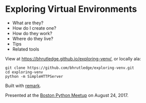 # Exploring Virtual Environments

- What are they?
- How do I create one?
- How do they work?
- Where do they live?
- Tips
- Related tools

View at https://bhrutledge.github.io/exploring-venv/, or locally ala:

```
git clone https://github.com/bhrutledge/exploring-venv.git
cd exploring-venv
python -m SimpleHTTPServer
```

Built with [remark](https://remarkjs.com).

Presented at the [Boston Python Meetup](https://www.meetup.com/bostonpython/events/240446981/) on August 24, 2017.
